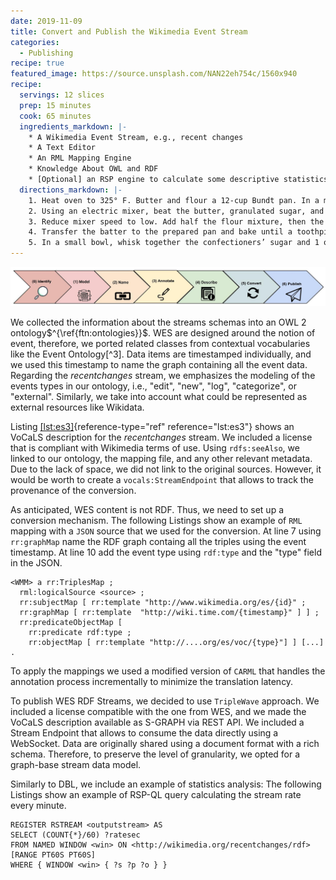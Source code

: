 ```yaml
---
date: 2019-11-09
title: Convert and Publish the Wikimedia Event Stream
categories:
  - Publishing
recipe: true
featured_image: https://source.unsplash.com/NAN22eh754c/1560x940
recipe:
  servings: 12 slices
  prep: 15 minutes
  cook: 65 minutes
  ingredients_markdown: |-
    * A Wikimedia Event Stream, e.g., recent changes
    * A Text Editor 
    * An RML Mapping Engine
    * Knowledge About OWL and RDF
    * [Optional] an RSP engine to calculate some descriptive statistics
  directions_markdown: |-
    1. Heat oven to 325° F. Butter and flour a 12-cup Bundt pan. In a medium bowl, whisk together the flour, salt, baking soda, and baking powder.
    2. Using an electric mixer, beat the butter, granulated sugar, and lemon zest on medium-high until light and fluffy, 3 to 4 minutes. Beat in 4 tablespoons of the lemon juice, then the eggs, one at a time, scraping down the sides of the bowl as necessary.
    3. Reduce mixer speed to low. Add half the flour mixture, then the yogurt, and then the remaining flour mixture. Mix just until combined (do not overmix).
    4. Transfer the batter to the prepared pan and bake until a toothpick inserted in the center comes out clean, 65 to 75 minutes. Cool the cake in the pan for 30 minutes, then turn it out onto a wire rack to cool completely.
    5. In a small bowl, whisk together the confectioners’ sugar and 1 of the remaining tablespoons of lemon juice until smooth, adding the remaining lemon juice as necessary to create a thick, but pourable glaze.
---
```


![Publish](/images/lifecycleragab.jpg)


We collected the information about the streams schemas into an OWL 2
ontology$^{\ref{ftn:ontologies}}$. WES are designed around the notion of
event, therefore, we ported related classes from contextual vocabularies
like the Event Ontology[^3]. Data items are timestamped individually,
and we used this timestamp to name the graph containing all the event
data. Regarding the *recentchanges* stream, we emphasizes the modeling
of the events types in our ontology, i.e., \"edit\", \"new\", \"log\",
\"categorize\", or \"external\". Similarly, we take into account what
could be represented as external resources like Wikidata.

Listing [\[lst:es3\]](#lst:es3){reference-type="ref"
reference="lst:es3"} shows an VoCaLS description for the *recentchanges*
stream. We included a license that is compliant with Wikimedia terms of
use. Using `rdfs:seeAlso`, we linked to our ontology, the mapping file,
and any other relevant metadata. Due to the lack of space, we did not
link to the original sources. However, it would be worth to create a
`vocals:StreamEndpoint` that allows to track the provenance of the
conversion.

As anticipated, WES content is not RDF. Thus, we need to set up a
conversion mechanism.
The following Listings show an example of `RML` mapping with a
`JSON` source that we used for the conversion. At line 7 using
`rr:graphMap` name the RDF graph containg all the triples using the
event timestamp. At line 10 add the event type using `rdf:type` and the
\"type\" field in the JSON.

```ttl
<WMM> a rr:TriplesMap ;
  rml:logicalSource <source> ;
  rr:subjectMap [ rr:template "http://www.wikimedia.org/es/{id}" ;
  rr:graphMap [ rr:template  "http://wiki.time.com/{timestamp}" ] ] ;
  rr:predicateObjectMap [
    rr:predicate rdf:type ;
    rr:objectMap [ rr:template "http://....org/es/voc/{type}"] ] [...] .
```

To apply the mappings we used a modified version of `CARML` that handles
the annotation process incrementally to minimize the translation
latency.

To publish WES RDF Streams, we decided to use `TripleWave` approach. We
included a license compatible with the one from WES, and we made the
VoCaLS description available as S-GRAPH via REST API. We included a
Stream Endpoint that allows to consume the data directly using a
WebSocket. Data are originally shared using a document format with a
rich schema. Therefore, to preserve the level of granularity, we opted
for a graph-base stream data model.

Similarly to DBL, we include an example of statistics analysis:
The following Listings show an example of RSP-QL query calculating
the stream rate every minute.

```SPARQL
REGISTER RSTREAM <outputstream> AS
SELECT (COUNT{*}/60) ?ratesec
FROM NAMED WINDOW <win> ON <http://wikimedia.org/recentchanges/rdf> [RANGE PT60S PT60S]
WHERE { WINDOW <win> { ?s ?p ?o } }
```